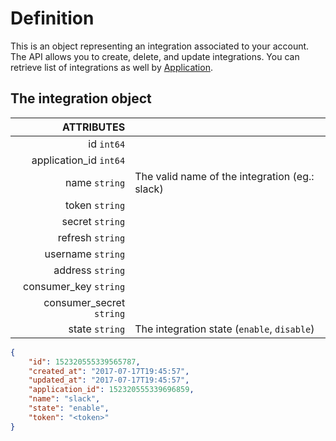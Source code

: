# Definition

This is an object representing an integration associated to your account. The API allows you to create, delete, and update integrations. You can retrieve list of integrations as well by [Application](/resources/applications).

## The integration object

|                 ATTRIBUTES |                                                |
|---------------------------:|:-----------------------------------------------|
|               id ``int64`` |                                                |
|   application_id ``int64`` |                                                |
|            name ``string`` | The valid name of the integration (eg.: slack) |
|           token ``string`` |                                                |
|          secret ``string`` |                                                |
|         refresh ``string`` |                                                |
|        username ``string`` |                                                |
|         address ``string`` |                                                |
|    consumer_key ``string`` |                                                |
| consumer_secret ``string`` |                                                |
|           state ``string`` | The integration state (`enable`, `disable`)    |


```json
{
	"id": 152320555339565787,
	"created_at": "2017-07-17T19:45:57",
	"updated_at": "2017-07-17T19:45:57",
	"application_id": 152320555339696859,
	"name": "slack",
	"state": "enable",
	"token": "<token>"
}
```
